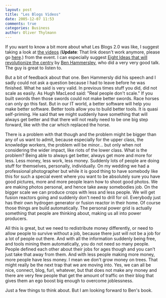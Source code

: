 ```yaml
---
layout: post
title: "Les Blogs Videos"
date: 2005-12-07 11:53
comments: true
categories: Business
author: Oliver Thylmann
---
```








If you want to know a bit more about what Les Blogs 2.0 was like, I suggest taking a look at [the videos](http://maartenschenk.be/video/lesblogs/) (**Update**: That link doesn't work anymore, please go [here](http://lesblogs.vpod.tv/).) from the event. I can especially suggest [Eight Ideas that will revolutionize the centry](http://maartenschenk.be/video/lesblogs/Eight%20ideas%20that%20will%20really%20revolutionize%20the%2021st%20century.wmv) by [Ben Hammersley](http://www.benhammersley.com/), who did a very very good talk. The guy is great to listen to.

But a bit of feedback about that one. Ben Hammersly did his speech and I sadly could not ask a question because I had to leave before he was finished. What he said is very valid. In previous times stuff you did, did not scale as easily. As Hugh MacLeod said: &quot;Real people don't scale.&quot; If you built swords then those swords could not make better swords. Race horses can only go this fast. But in our IT world, a better software will help you make better software. Better tools allow you to build better tools. It is quasi self-priming. He said that we might suddenly have something that will always get better and that there will not really need to be one big step forward, like with the car which replaced the horse.

There is a problem with that though and the problem might be bigger than any of us want to admit, because especially for the upper class, the knowledge workers, the problem will be minor... but only when not considering the wider impact, like riots of the lower class. What is the problem? Being able to always get better, always get more and more for less. Less money, less work, less money. Suddenly lots of people are doing stuff for themselves, personally, individually. On my wedding we had a professional photographer but while it is good thing to have somebody like this for such a special event where you want to be absolutely sure you have good pictures, more and more people learn how to shoot good photos. We are making photos personal, and hence take away somebodies job. On the bigger scale we can produce crops with less and less people. We will get fusion reactors going and suddenly don't need to drill for oil. Everybody just has their own hydrogen generator or fusion reactor in their home. Of course those things are build automatically. The personal power grid is actually something that people are thinking about, making us all into power producers.

All this is great, but we need to redistribute money differently, or need to allow people to survive without a job, because there just will not be a job for a lot of people out there. And with all the information suddenly being free, and tools mining them automatically, you do not need so many people. People defined each other about their jobs for ages though and you can't just take that away from them. And with less people making more money, more people have less money. I mean we don't grow money on trees. That might really be the next trap that we are moving into. Yes, we can all be nice, connect, blog, furl, whatever, but that does not make any money and there are very few people that get the amount of traffic on their blog that gives them an ego boost big enough to overcome joblessness.

Just a few things to think about. But I am looking forward to Ben's book.








